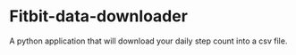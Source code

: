 # Fitbit-data-downloader
A python application that will download your daily step count into a csv file.
